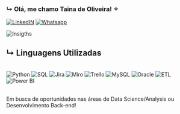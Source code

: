### ↳ Olá, me chamo Taina de Oliveira! ✧

[![LinkedIN](https://img.shields.io/badge/LinkedIn-0077B5?style=for-the-badge&logo=linkedin&logoColor=white)](https://www.linkedin.com/in/tainaalvesdeoliveira/) [![Whatsapp](https://img.shields.io/badge/WhatsApp-25D366?style=for-the-badge&logo=whatsapp&logoColor=white)](https://wa.me/+5511934862409)

![Insigths](https://github-readme-stats.vercel.app/api?username=taina-coder&show_icons=true&theme=dracula)

## ↳ Linguagens Utilizadas
<div style='display: inline_block'><br/>
<img align='center' alt='Python' src='https://img.shields.io/badge/Python-3776AB?style=for-the-badge&logo=python&logoColor=white' /> <img align='center' alt='SQL' src='https://img.shields.io/badge/SQL-336791?style=for-the-badge&logo=postgresql&logoColor=white' />
<img align='center' alt='Jira' src='https://img.shields.io/badge/Jira-0052CC?style=for-the-badge&logo=jira&logoColor=white' />
<img align='center' alt='Miro' src='https://img.shields.io/badge/Miro-050038?style=for-the-badge&logo=miro&logoColor=white' />
<img align='center' alt='Trello' src='https://img.shields.io/badge/Trello-0052CC?style=for-the-badge&logo=trello&logoColor=white' />
<img align='center' alt='MySQL' src='https://img.shields.io/badge/MySQL-4479A1?style=for-the-badge&logo=mysql&logoColor=white' />
<img align='center' alt='Oracle' src='https://img.shields.io/badge/Oracle-F80000?style=for-the-badge&logo=oracle&logoColor=white' />
<img align='center' alt='ETL' src='https://img.shields.io/badge/ETL-9370DB?style=for-the-badge&logo=databricks&logoColor=white' />
<img align='center' alt='Power BI' src='https://img.shields.io/badge/Power%20BI-F1C912?style=for-the-badge&logo=powerbi&logoColor=white' />
</div><br/>

 Em busca de oportunidades nas áreas de Data Science/Analysis ou Desenvolvimento Back-end!